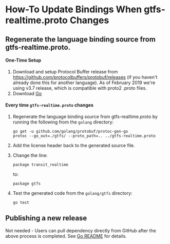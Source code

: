 # How-To Update Bindings When gtfs-realtime.proto Changes

## Regenerate the language binding source from gtfs-realtime.proto.

#### One-Time Setup

1. Download and setup Protocol Buffer release from https://github.com/protocolbuffers/protobuf/releases (if you haven't already done this for another language).  As of February 2019 we're using v3.7 release, which is compatible with proto2 .proto files.
1. Download [Go](https://golang.org/dl/)

#### Every time `gtfs-realtime.proto` changes

1. Regenerate the language binding source from gtfs-realtime.proto by running the following from the `golang` directory:

    ```
    go get -u github.com/golang/protobuf/protoc-gen-go
    protoc --go_out=./gtfs/ --proto_path=.. ../gtfs-realtime.proto
    ```

1. Add the license header back to the generated source file.

1. Change the line:

    ```golang
    package transit_realtime
    ```

    to:

    ```golang
    package gtfs
    ```

1. Test the generated code from the `golang/gtfs` directory:

    ```
    go test
    ````

## Publishing a new release

Not needed - Users can pull dependency directly from GitHub after the above process is completed. See [Go README](/golang/README.md) for details.